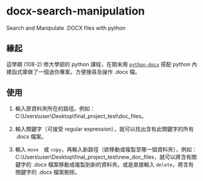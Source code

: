 # docx-search-manipulation
Search and Manipulate .DOCX files with python

## 緣起
這學期 (108-2) 修大學部的 python 課程，在期末用 [`python-docx`](https://python-docx.readthedocs.io/en/latest/) 搭配 python 內建函式庫做了一個迷你專案，方便搜尋及操作 .docx 檔。

## 使用

1. 輸入原資料夾所在的路徑。例如：C:\Users\user\Desktop\final_project_test\doc_files。

2. 輸入關鍵字（可接受 regular expression），就可以找出含有此關鍵字的所有 .docx 檔案。

3. 輸入 `move`　或 `copy`，再輸入新路徑（欲移動或複製至哪一個資料夾），例如：C:\Users\user\Desktop\final_project_test\new_doc_files，就可以將含有關鍵字的 .docx 檔案移動或複製到新的資料夾。或是直接輸入 `delete`，將含有關鍵字的 .docx 檔案刪除。
